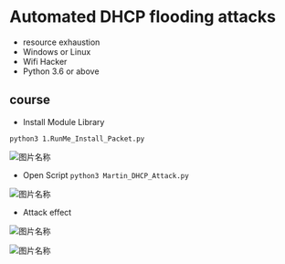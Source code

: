 # Automated DHCP flooding attacks
* resource exhaustion
* Windows or Linux
* Wifi Hacker
* Python 3.6 or above
## course

* Install Module Library

```python3 1.RunMe_Install_Packet.py```

![图片名称](https://raw.githubusercontent.com/MartinxMax/Web-crawlers-get-web-links/master/Demo_Picture/install_packet.png "Help")

* Open Script
```python3 Martin_DHCP_Attack.py```

![图片名称](https://raw.githubusercontent.com/MartinxMax/Web-crawlers-get-web-links/master/Demo_Picture/install_packet.png "Help")

* Attack effect

![图片名称](https://raw.githubusercontent.com/MartinxMax/Web-crawlers-get-web-links/master/Demo_Picture/install_packet.png "Help")

![图片名称](https://raw.githubusercontent.com/MartinxMax/Web-crawlers-get-web-links/master/Demo_Picture/install_packet.png "Help")
